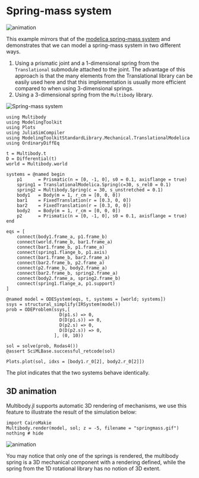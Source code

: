 # Spring-mass system

![animation](springmass.gif)

This example mirrors that of the [modelica spring-mass system](https://doc.modelica.org/om/Modelica.Mechanics.MultiBody.Examples.Elementary.SpringMassSystem.html) and demonstrates that we can model a spring-mass system in two different ways.

1. Using a prismatic joint and a 1-dimensional spring from the `Translational` submodule attached to the joint. The advantage of this approach is that the many elements from the Translational library can be easily used here and that this implementation is usually more efficient compared to when using 3-dimensional springs.
2. Using a 3-dimensional spring from the `Multibody` library.

![Spring-mass system](https://doc.modelica.org/Modelica%203.2.3/Resources/Images/Mechanics/MultiBody/Examples/Elementary/SpringMassSystem.png)

```@example spring_mass_system
using Multibody
using ModelingToolkit
using Plots
using JuliaSimCompiler
using ModelingToolkitStandardLibrary.Mechanical.TranslationalModelica
using OrdinaryDiffEq

t = Multibody.t
D = Differential(t)
world = Multibody.world

systems = @named begin
    p1      = Prismatic(n = [0, -1, 0], s0 = 0.1, axisflange = true)
    spring1 = TranslationalModelica.Spring(c=30, s_rel0 = 0.1)
    spring2 = Multibody.Spring(c = 30, s_unstretched = 0.1)
    body1   = Body(m = 1, r_cm = [0, 0, 0])
    bar1    = FixedTranslation(r = [0.3, 0, 0])
    bar2    = FixedTranslation(r = [0.3, 0, 0])
    body2   = Body(m = 1, r_cm = [0, 0, 0])
    p2      = Prismatic(n = [0, -1, 0], s0 = 0.1, axisflange = true)
end

eqs = [
    connect(body1.frame_a, p1.frame_b)
    connect(world.frame_b, bar1.frame_a)
    connect(bar1.frame_b, p1.frame_a)
    connect(spring1.flange_b, p1.axis)
    connect(bar1.frame_b, bar2.frame_a)
    connect(bar2.frame_b, p2.frame_a)
    connect(p2.frame_b, body2.frame_a)
    connect(bar2.frame_b, spring2.frame_a)
    connect(body2.frame_a, spring2.frame_b)
    connect(spring1.flange_a, p1.support)
]

@named model = ODESystem(eqs, t, systems = [world; systems])
ssys = structural_simplify(IRSystem(model))
prob = ODEProblem(ssys,[
                    D(p1.s) => 0,
                    D(D(p1.s)) => 0,
                    D(p2.s) => 0,
                    D(D(p2.s)) => 0,
                  ], (0, 10))

sol = solve(prob, Rodas4())
@assert SciMLBase.successful_retcode(sol)

Plots.plot(sol, idxs = [body1.r_0[2], body2.r_0[2]])
```
The plot indicates that the two systems behave identically. 

## 3D animation
Multibody.jl supports automatic 3D rendering of mechanisms, we use this feature to illustrate the result of the simulation below:

```@example spring_mass_system
import CairoMakie
Multibody.render(model, sol; z = -5, filename = "springmass.gif")
nothing # hide
```

![animation](springmass.gif)

You may notice that only one of the springs is rendered, the multibody spring is a 3D mechanical component with a rendering defined, while the spring from the 1D rotational library has no notion of 3D extent.